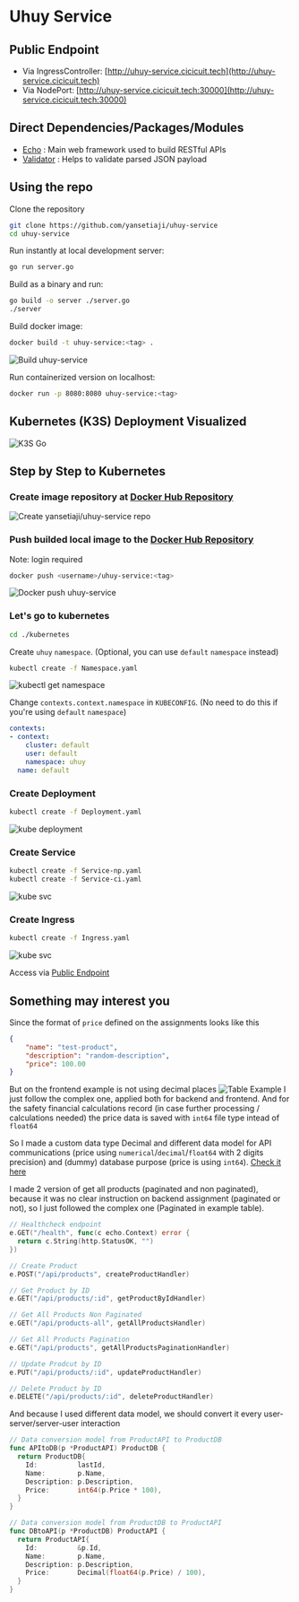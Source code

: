 # Uhuy Service

## Public Endpoint

- Via IngressController: [http://uhuy-service.cicicuit.tech](http://uhuy-service.cicicuit.tech)
- Via NodePort: [http://uhuy-service.cicicuit.tech:30000](http://uhuy-service.cicicuit.tech:30000)

## Direct Dependencies/Packages/Modules

- [Echo](github.com/labstack/echo/v4) : Main web framework used to build RESTful APIs
- [Validator](github.com/go-playground/validator/v10) : Helps to validate parsed JSON payload

## Using the repo

Clone the repository

```bash
git clone https://github.com/yansetiaji/uhuy-service
cd uhuy-service
```

Run instantly at local development server:

```bash
go run server.go
```

Build as a binary and run:

```bash
go build -o server ./server.go
./server
```

Build docker image:

```bash
docker build -t uhuy-service:<tag> .
```

![Build uhuy-service](./docs-assets/build_uhuy-service.png)

Run containerized version on localhost:

```bash
docker run -p 8080:8080 uhuy-service:<tag>
```

## Kubernetes (K3S) Deployment Visualized

![K3S Go](./docs-assets/k3s_go.png)

## Step by Step to Kubernetes

### Create image repository at [Docker Hub Repository](https://hub.docker.com)

![Create yansetiaji/uhuy-service repo](./docs-assets/create_docker_repo_uhuy-service.png)

### Push builded local image to the [Docker Hub Repository](https://hub.docker.com)

Note: login required

```bash
docker push <username>/uhuy-service:<tag>
```

![Docker push uhuy-service](./docs-assets/push_uhuy-service.png)

### Let's go to kubernetes

```bash
cd ./kubernetes
```

Create `uhuy` `namespace`. (Optional, you can use `default` `namespace` instead)

```bash
kubectl create -f Namespace.yaml
```

![kubectl get namespace](./docs-assets/ss_namespace.png)

Change `contexts.context.namespace` in `KUBECONFIG`. (No need to do this if you're using `default` `namespace`)

```yaml
contexts:
- context:
    cluster: default
    user: default
    namespace: uhuy
  name: default
```

### Create Deployment

```bash
kubectl create -f Deployment.yaml
```

![kube deployment](./docs-assets/kube_deployment.png)

### Create Service

```bash
kubectl create -f Service-np.yaml
kubectl create -f Service-ci.yaml
```

![kube svc](./docs-assets/kube_svc.png)

### Create Ingress

```bash
kubectl create -f Ingress.yaml
```

![kube svc](./docs-assets/kube_ingress.png)

Access via [Public Endpoint](#public-endpoint)

## Something may interest you

Since the format of `price` defined on the assignments looks like this

```json
{
    "name": "test-product",
    "description": "random-description",
    "price": 100.00
}
```

But on the frontend example is not using decimal places
![Table Example](./docs-assets/Simple%20Table.JPG)
I just follow the complex one, applied both for backend and frontend. And for the safety financial calculations record (in case further processing / calculations needed) the price data is saved with `int64` file type intead of `float64`

So I made a custom data type Decimal and different data model for API communications (price using `numerical`/`decimal`/`float64` with 2 digits precision) and (dummy) database purpose (price is using `int64`). [Check it here](https://github.com/yansetiaji/uhuy-service/blob/d57c744df458b48f01bcc9ca33956ec22ccaeb32/server.go#L15-L54)

I made 2 version of get all products (paginated and non paginated), because it was no clear instruction on backend assignment (paginated or not), so I just followed the complex one (Paginated in example table).

```go
// Healthcheck endpoint
e.GET("/health", func(c echo.Context) error {
  return c.String(http.StatusOK, "")
})

// Create Product
e.POST("/api/products", createProductHandler)

// Get Product by ID
e.GET("/api/products/:id", getProductByIdHandler)

// Get All Products Non Paginated
e.GET("/api/products-all", getAllProductsHandler)

// Get All Products Pagination
e.GET("/api/products", getAllProductsPaginationHandler)

// Update Prodcut by ID
e.PUT("/api/products/:id", updateProductHandler)

// Delete Product by ID
e.DELETE("/api/products/:id", deleteProductHandler)
```

And because I used different data model, we should convert it every user-server/server-user interaction

```go
// Data conversion model from ProductAPI to ProductDB
func APItoDB(p *ProductAPI) ProductDB {
  return ProductDB{
    Id:          lastId,
    Name:        p.Name,
    Description: p.Description,
    Price:       int64(p.Price * 100),
  }
}

// Data conversion model from ProductDB to ProductAPI
func DBtoAPI(p *ProductDB) ProductAPI {
  return ProductAPI{
    Id:          &p.Id,
    Name:        p.Name,
    Description: p.Description,
    Price:       Decimal(float64(p.Price) / 100),  
  }
}
```
